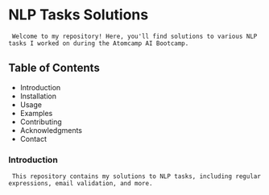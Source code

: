 # NLP Tasks Solutions

     Welcome to my repository! Here, you'll find solutions to various NLP tasks I worked on during the Atomcamp AI Bootcamp.

## Table of Contents
 - Introduction
 - Installation
 - Usage
 - Examples
 - Contributing
 - Acknowledgments
 - Contact
### Introduction
     This repository contains my solutions to NLP tasks, including regular expressions, email validation, and more.

